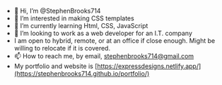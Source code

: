 - 👋 Hi, I’m @StephenBrooks714
- 👀 I’m interested in making CSS templates
- 🌱 I’m currently learning Html, CSS, JavaScript
- 💞️ I’m looking to work as a web developer for an I.T. company
- I am open to hybrid, remote, or at an office if close enough. Might be willing to relocate if it is covered.
- 📫 How to reach me, by email, stephenbrooks714@gmail.com
- My portfolio and website is [https://expressdesigns.netlify.app/](https://stephenbrooks714.github.io/portfolio/)
<!---
StephenBrooks714/StephenBrooks714 is a ✨ special ✨ repository because its `README.md` (this file) appears on your GitHub profile.
You can click the Preview link to take a look at your changes.
--->

